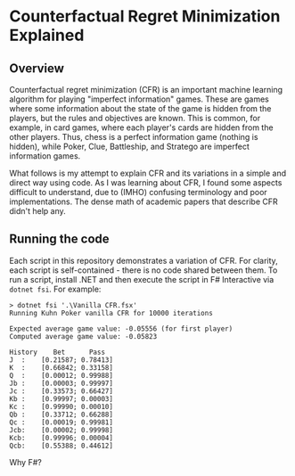 # Counterfactual Regret Minimization Explained

## Overview

Counterfactual regret minimization (CFR) is an important machine learning algorithm for playing "imperfect information" games. These are games where some information about the state of the game is hidden from the players, but the rules and objectives are known. This is common, for example, in card games, where each player's cards are hidden from the other players. Thus, chess is a perfect information game (nothing is hidden), while Poker, Clue, Battleship, and Stratego are imperfect information games.

What follows is my attempt to explain CFR and its variations in a simple and direct way using code. As I was learning about CFR, I found some aspects difficult to understand, due to (IMHO) confusing terminology and poor implementations. The dense math of academic papers that describe CFR didn't help any.

## Running the code

Each script in this repository demonstrates a variation of CFR. For clarity, each script is self-contained - there is no code shared between them. To run a script, install .NET and then execute the script in F# Interactive via `dotnet fsi`. For example:

```
> dotnet fsi '.\Vanilla CFR.fsx'
Running Kuhn Poker vanilla CFR for 10000 iterations

Expected average game value: -0.05556 (for first player)
Computed average game value: -0.05823

History    Bet      Pass
J  :    [0.21587; 0.78413]
K  :    [0.66842; 0.33158]
Q  :    [0.00012; 0.99988]
Jb :    [0.00003; 0.99997]
Jc :    [0.33573; 0.66427]
Kb :    [0.99997; 0.00003]
Kc :    [0.99990; 0.00010]
Qb :    [0.33712; 0.66288]
Qc :    [0.00019; 0.99981]
Jcb:    [0.00002; 0.99998]
Kcb:    [0.99996; 0.00004]
Qcb:    [0.55388; 0.44612]
```

Why F#?